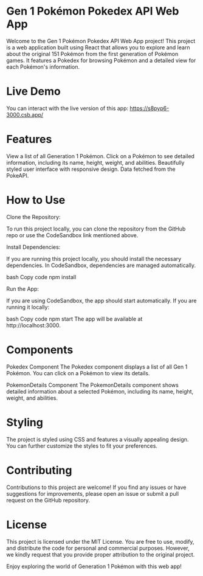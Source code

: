 # Gen 1 Pokémon Pokedex API Web App
Welcome to the Gen 1 Pokémon Pokedex API Web App project! This project is a web application built using React that allows you to explore and learn about the original 151 Pokémon from the first generation of Pokémon games. It features a Pokedex for browsing Pokémon and a detailed view for each Pokémon's information.

# Live Demo
You can interact with the live version of this app: https://s8pyp6-3000.csb.app/

# Features
View a list of all Generation 1 Pokémon.
Click on a Pokémon to see detailed information, including its name, height, weight, and abilities.
Beautifully styled user interface with responsive design.
Data fetched from the PokeAPI.

# How to Use
Clone the Repository:

To run this project locally, you can clone the repository from the GitHub repo or use the CodeSandbox link mentioned above.

Install Dependencies:

If you are running this project locally, you should install the necessary dependencies. In CodeSandbox, dependencies are managed automatically.

bash
Copy code
npm install

Run the App:

If you are using CodeSandbox, the app should start automatically. If you are running it locally:

bash
Copy code
npm start
The app will be available at http://localhost:3000.

# Components
Pokedex Component
The Pokedex component displays a list of all Gen 1 Pokémon. You can click on a Pokémon to view its details.

PokemonDetails Component
The PokemonDetails component shows detailed information about a selected Pokémon, including its name, height, weight, and abilities.

# Styling
The project is styled using CSS and features a visually appealing design. You can further customize the styles to fit your preferences.

# Contributing
Contributions to this project are welcome! If you find any issues or have suggestions for improvements, please open an issue or submit a pull request on the GitHub repository.

# License
This project is licensed under the MIT License. You are free to use, modify, and distribute the code for personal and commercial purposes. However, we kindly request that you provide proper attribution to the original project.

Enjoy exploring the world of Generation 1 Pokémon with this web app!
